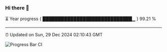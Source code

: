 ### Hi there 👋

⏳ Year progress { █████████████████████████████▁ } 99.21 %

---

⏰ Updated on Sun, 29 Dec 2024 02:10:43 GMT

![Progress Bar CI](https://github.com/IshwaranRudhara/GIT-ACTION/workflows/Progress%20Bar%20CI/badge.svg)
